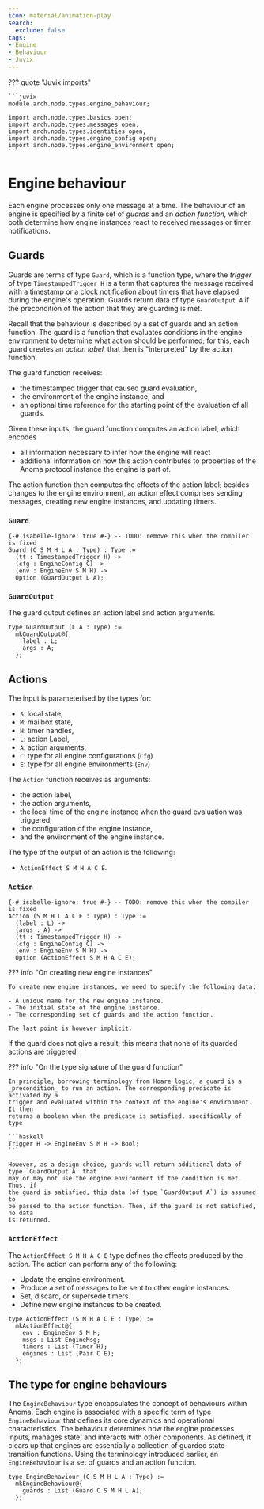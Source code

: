 ```yaml
---
icon: material/animation-play
search:
  exclude: false
tags:
- Engine
- Behaviour
- Juvix
---
```


??? quote "Juvix imports"

    ```juvix
    module arch.node.types.engine_behaviour;

    import arch.node.types.basics open;
    import arch.node.types.messages open;
    import arch.node.types.identities open;
    import arch.node.types.engine_config open;
    import arch.node.types.engine_environment open;
    ```

# Engine behaviour

Each engine processes only one message at a time. The behaviour of an engine is
specified by a finite set of _guards_ and an _action function,_ which both
determine how engine instances react to received messages or timer
notifications.

## Guards

Guards are terms of type `Guard`, which is a function type,
where the _trigger_ of type `TimestampedTrigger H` is a term that captures the
message received with a timestamp or a clock notification about timers that have
elapsed during the engine's operation. Guards return data of type `GuardOutput A`
if the precondition of the action that they are guarding is met.

Recall that the behaviour is described by a set of guards and an action
function. The guard is a function that evaluates conditions in the engine
environment to determine what action should be performed;
for this, each guard creates an _action label,_
that then is "interpreted" by the action function.

The guard function receives:

- the timestamped trigger that caused guard evaluation,
- the environment of the engine instance, and
- an optional time reference for the starting point of the evaluation of all guards.

Given these inputs, the guard function computes an action label, which encodes

- all information necessary to infer how the engine will react
- additional information on how this action contributes to properties of the Anoma protocol instance the engine is part of.

The action function then computes the effects of the action label;
besides changes to the engine environment, an action effect comprises sending
messages, creating new engine instances, and updating timers.

### `Guard`

<!-- --8<-- [start:Guard] -->
```juvix
{-# isabelle-ignore: true #-} -- TODO: remove this when the compiler is fixed
Guard (C S M H L A : Type) : Type :=
  (tt : TimestampedTrigger H) ->
  (cfg : EngineConfig C) ->
  (env : EngineEnv S M H) ->
  Option (GuardOutput L A);
```
<!-- --8<-- [end:Guard] -->

### `GuardOutput`

The guard output defines an action label and action arguments.

<!-- --8<-- [start:GuardOutput] -->
```juvix
type GuardOutput (L A : Type) :=
  mkGuardOutput@{
    label : L;
    args : A;
  };
```
<!-- --8<-- [end:GuardOutput] -->

## Actions

The input is parameterised by the types for:

- `S`: local state,
- `M`: mailbox state,
- `H`: timer handles,
- `L`: action Label,
- `A`: action arguments,
- `C`: type for all engine configurations (`Cfg`)
- `E`: type for all engine environments (`Env`)

The `Action` function receives as arguments:
- the action label,
- the action arguments,
- the local time of the engine instance when the guard evaluation was triggered,
- the configuration of the engine instance,
- and the environment of the engine instance.

The type of the output of an action is the following:

- `ActionEffect S M H A C E`.

### `Action`

<!-- --8<-- [start:ActionFunction] -->
```juvix
{-# isabelle-ignore: true #-} -- TODO: remove this when the compiler is fixed
Action (S M H L A C E : Type) : Type :=
  (label : L) ->
  (args : A) ->
  (tt : TimestampedTrigger H) ->
  (cfg : EngineConfig C) ->
  (env : EngineEnv S M H) ->
  Option (ActionEffect S M H A C E);
```
<!-- --8<-- [end:ActionFunction] -->

??? info "On creating new engine instances"

    To create new engine instances, we need to specify the following data:

    - A unique name for the new engine instance.
    - The initial state of the engine instance.
    - The corresponding set of guards and the action function.

    The last point is however implicit.

If the guard does not give a result, this means that none of its guarded actions
are triggered.

??? info "On the type signature of the guard function"

    In principle, borrowing terminology from Hoare logic, a guard is a
    _precondition_ to run an action. The corresponding predicate is activated by a
    trigger and evaluated within the context of the engine's environment. It then
    returns a boolean when the predicate is satisfied, specifically of type

    ```haskell
    Trigger H -> EngineEnv S M H -> Bool;
    ```

    However, as a design choice, guards will return additional data of type `GuardOutput A` that
    may or may not use the engine environment if the condition is met. Thus, if
    the guard is satisfied, this data (of type `GuardOutput A`) is assumed to
    be passed to the action function. Then, if the guard is not satisfied, no data
    is returned.

### `ActionEffect`

The `ActionEffect S M H A C E` type defines the effects produced by the action.
The action can perform any of the following:

- Update the engine environment.
- Produce a set of messages to be sent to other engine instances.
- Set, discard, or supersede timers.
- Define new engine instances to be created.

<!-- --8<-- [start:ActionEffect] -->
```juvix
type ActionEffect (S M H A C E : Type) :=
  mkActionEffect@{
    env : EngineEnv S M H;
    msgs : List EngineMsg;
    timers : List (Timer H);
    engines : List (Pair C E);
  };
```
<!-- --8<-- [end:ActionEffect] -->

## The type for engine behaviours

The `EngineBehaviour` type encapsulates the concept of behaviours within Anoma.
Each engine is associated with a specific term of type `EngineBehaviour` that
defines its core dynamics and operational characteristics. The behaviour
determines how the engine processes inputs, manages state, and interacts with
other components. As defined, it clears up that engines are essentially a
collection of guarded state-transition functions. Using the terminology
introduced earlier, an `EngineBehaviour` is a set of guards and an action function.

<!-- --8<-- [start:EngineBehaviour] -->
```juvix
type EngineBehaviour (C S M H L A : Type) :=
  mkEngineBehaviour@{
    guards : List (Guard C S M H L A);
  };
```
<!-- --8<-- [end:EngineBehaviour] -->
